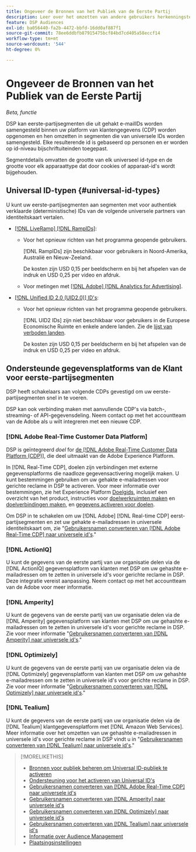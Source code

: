 ```yaml
---
title: Ongeveer de Bronnen van het Publiek van de Eerste Partij
description: Leer over het omzetten van andere gebruikers herkenningstekens in uw eerste-partijsegmenten in universele IDs voor het kokieloze richten.
feature: DSP Audiences
exl-id: ba056440-fa2b-4472-bbfd-16dd0af887f1
source-git-commit: 78ee6ddbfb87915475bcf84bd7cd405a58eccf14
workflow-type: tm+mt
source-wordcount: '544'
ht-degree: 0%

---
```


# Ongeveer de Bronnen van het Publiek van de Eerste Partij

*Beta, functie*

DSP kan eerste-partijsegmenten die uit gehakt e-mailIDs worden samengesteld binnen uw platform van klantengegevens (CDP) worden opgenomen en hen omzetten in segmenten die van universele IDs worden samengesteld. Elke resulterende id is gebaseerd op personen en er worden op id-niveau bijschriftuiteinden toegepast<!-- Move that info. to somewhere else? -->.

Segmentdetails omvatten de grootte van elk universeel id-type en de grootte voor elk apparaattype dat door cookies of apparaat-id&#39;s wordt bijgehouden.

## Universal ID-typen {#universal-id-types}

<!--  Replace below with this once ID5 sources are possible 

Using your first-party data, you can create segments with IDs from the following universal ID partners.

* Authenticated (deterministic) IDs using hashed email addresses:

-->

U kunt uw eerste-partijsegmenten aan segmenten met voor authentiek verklaarde (deterministische) IDs van de volgende universele partners van identiteitskaart vertalen.

* [[!DNL LiveRamp] [!DNL RampIDs]](https://liveramp.com/identity-resolution):

   * Voor het opnieuw richten van het programma geopende gebruikers.

     [!DNL RampIDs] zijn beschikbaar voor gebruikers in Noord-Amerika, Australië en Nieuw-Zeeland.

     De kosten zijn USD 0,15 per beeldscherm en bij het afspelen van de indruk en USD 0,25 per video en afdruk.

   * Voor metingen met [[!DNL Adobe] [!DNL Analytics for Advertising]](/help/integrations/analytics/overview.md).

* [[!DNL Unified ID 2.0 (UID2.0)] ID&#39;s](https://unifiedid.com):

   * Voor het opnieuw richten van het programma geopende gebruikers.

     [!DNL UID2 IDs] zijn niet beschikbaar voor gebruikers in de Europese Economische Ruimte en enkele andere landen. Zie de [lijst van verboden landen](/help/policies/universal-id-policy.md#prohibited-countries-uid2).

     De kosten zijn USD 0,15 per beeldscherm en bij het afspelen van de indruk en USD 0,25 per video en afdruk.

<!-- Not yet

* Probabilistic (unauthenticated) IDs using hashed email addresses:

  * [[!DNL ID5] IDs](https://id5.io): For retargeting unauthenticated site traffic, prospecting using third-party data, and measurement for both using [[!DNL Adobe] [!DNL Analytics for Advertising]](/help/integrations/analytics/overview.md). ID5 IDs are available for no fee.

    ID5 creates an ID by stitching together user signals (hashed email address) with various browser signals (such as IP address and timestamp).

    [!DNL Analytics] measurement requires all [prerequisites for implementing [!DNL Analytics for Advertising]](/help/integrations/analytics/prerequisites.md) and the [AMO ID and EF ID in your tracking URLs](/help/integrations/analytics/ids.md). You also must sign an agreement with [!DNL ID5] and set a parameter within your existing JavaScript tracking tags. <!-- Contact your Adobe Account Team for instructions. -->

<!--
    >[!NOTE]
    >
    >Third-party segments from [!DNL Eyeota] may automatically include ID5 IDs, in addition to users tracked by cookies or device IDs. The segment details include the size for each type. The usual usage fee for each segment, which is stated next to the segment name, applies; no additional fees are charged for the ID5 IDs.
-->

## Ondersteunde gegevensplatforms van de Klant voor eerste-partijsegmenten

DSP heeft schakelaars aan volgende CDPs gevestigd om uw eerste-partijsegmenten snel in te voeren.

DSP kan ook verbinding maken met aanvullende CDP&#39;s via batch-, streaming- of API-gegevensdeling. Neem contact op met het accountteam van de Adobe als u wilt integreren met een nieuwe CDP.

### [!DNL Adobe Real-Time Customer Data Platform]

DSP is geïntegreerd *doel* for [de [!DNL Adobe Real-Time Customer Data Platform (CDP)]](https://experienceleague.adobe.com/docs/experience-platform/rtcdp/overview.html), die deel uitmaakt van de Adobe Experience Platform.

In [!DNL Real-Time CDP], doelen zijn verbindingen met externe gegevensplatforms die naadloze gegevensactivering mogelijk maken. U kunt bestemmingen gebruiken om uw gehakte e-mailadressen voor gerichte reclame in DSP te activeren. Voor meer informatie over bestemmingen, zie het Experience Platform [Doelgids](https://experienceleague.adobe.com/docs/experience-platform/destinations/home.html), inclusief een overzicht van het product, instructies voor [doelwerkruimten maken](https://experienceleague.adobe.com/docs/experience-platform/destinations/ui/destinations-workspace.html) en [doelverbindingen maken](https://experienceleague.adobe.com/docs/experience-platform/destinations/ui/connect-destination.html), en [gegevens activeren voor doelen](https://experienceleague.adobe.com/docs/experience-platform/destinations/ui/activate/activate-segment-streaming-destinations.html).

Om DSP in te schakelen om uw [!DNL Adobe] [!DNL Real-time CDP] eerst-partijsegmenten en zet uw gehakte e-mailadressen in universele identiteitskaart om, zie &quot;[Gebruikersnamen converteren van [!DNL Adobe Real-Time CDP] naar universele id&#39;s](/help/dsp/audiences/sources/source-adobe-rtcdp.md).&quot;

### [!DNL ActionIQ]

U kunt de gegevens van de eerste partij van uw organisatie delen via de [!DNL ActionIQ] gegevensplatform van klanten met DSP om uw gehashte e-mailadressen om te zetten in universele id&#39;s voor gerichte reclame in DSP. Deze integratie vereist aanpassing. Neem contact op met het accountteam van de Adobe voor meer informatie.

### [!DNL Amperity]

U kunt de gegevens van de eerste partij van uw organisatie delen via de [!DNL Amperity] gegevensplatform van klanten met DSP om uw gehashte e-mailadressen om te zetten in universele id&#39;s voor gerichte reclame in DSP. Zie voor meer informatie &quot;[Gebruikersnamen converteren van [!DNL Amperity] naar universele id&#39;s](/help/dsp/audiences/sources/source-amperity.md).&quot;

### [!DNL Optimizely]

U kunt de gegevens van de eerste partij van uw organisatie delen via de [!DNL Optimizely] gegevensplatform van klanten met DSP om uw gehashte e-mailadressen om te zetten in universele id&#39;s voor gerichte reclame in DSP. Zie voor meer informatie &quot;[Gebruikersnamen converteren van [!DNL Optimizely] naar universele id&#39;s](/help/dsp/audiences/sources/source-optimizely.md).&quot;

### [!DNL Tealium]

U kunt de gegevens van de eerste partij van uw organisatie delen via de [!DNL Tealium] klantgegevensplatform met [!DNL Amazon Web Services]. Meer informatie over het omzetten van uw gehashte e-mailadressen in universele id&#39;s voor gerichte reclame in DSP vindt u in &quot;[Gebruikersnamen converteren van [!DNL Tealium] naar universele id&#39;s](/help/dsp/audiences/sources/source-tealium.md).&quot;

>[!MORELIKETHIS]
>
>* [Bronnen voor publiek beheren om Universal ID-publiek te activeren](source-manage.md)
>* [Ondersteuning voor het activeren van Universal ID&#39;s](/help/dsp/audiences/universal-ids.md)
>* [Gebruikersnamen converteren van [!DNL Adobe Real-Time CDP] naar universele id&#39;s](/help/dsp/audiences/sources/source-adobe-rtcdp.md)
>* [Gebruikersnamen converteren van [!DNL Amperity] naar universele id&#39;s](/help/dsp/audiences/sources/source-amperity.md)
>* [Gebruikersnamen converteren van [!DNL Optimizely] naar universele id&#39;s](/help/dsp/audiences/sources/source-optimizely.md)
>* [Gebruikersnamen converteren van [!DNL Tealium] naar universele id&#39;s](/help/dsp/audiences/sources/source-tealium.md)
>* [Informatie over Audience Management](/help/dsp/audiences/audience-about.md)
>* [Plaatsingsinstellingen](/help/dsp/campaign-management/placements/placement-settings.md)
